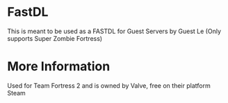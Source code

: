 # FastDL
This is meant to be used as a FASTDL for Guest Servers by Guest Le
(Only supports Super Zombie Fortress)
# More Information
Used for Team Fortress 2 and is owned by Valve, free on their platform Steam
